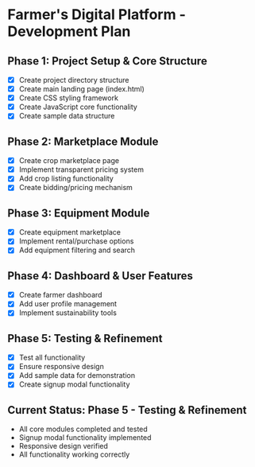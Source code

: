 # Farmer's Digital Platform - Development Plan

## Phase 1: Project Setup & Core Structure
- [x] Create project directory structure
- [x] Create main landing page (index.html)
- [x] Create CSS styling framework
- [x] Create JavaScript core functionality
- [x] Create sample data structure

## Phase 2: Marketplace Module
- [x] Create crop marketplace page
- [x] Implement transparent pricing system
- [x] Add crop listing functionality
- [x] Create bidding/pricing mechanism

## Phase 3: Equipment Module
- [x] Create equipment marketplace
- [x] Implement rental/purchase options
- [x] Add equipment filtering and search

## Phase 4: Dashboard & User Features
- [x] Create farmer dashboard
- [x] Add user profile management
- [x] Implement sustainability tools

## Phase 5: Testing & Refinement
- [x] Test all functionality
- [x] Ensure responsive design
- [x] Add sample data for demonstration
- [x] Create signup modal functionality

## Current Status: Phase 5 - Testing & Refinement
- All core modules completed and tested
- Signup modal functionality implemented
- Responsive design verified
- All functionality working correctly
